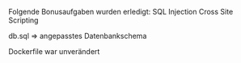 Folgende Bonusaufgaben wurden erledigt: 
	SQL Injection 
	Cross Site Scripting 

db.sql => angepasstes Datenbankschema

Dockerfile war unverändert















